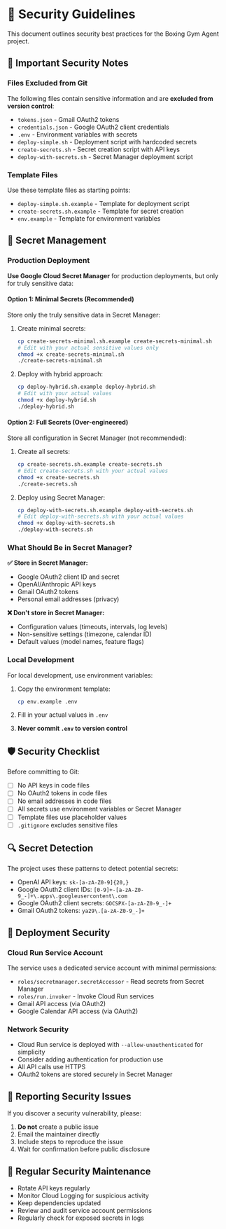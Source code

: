# 🔐 Security Guidelines

This document outlines security best practices for the Boxing Gym Agent project.

## 🚨 Important Security Notes

### Files Excluded from Git

The following files contain sensitive information and are **excluded from version control**:

- `tokens.json` - Gmail OAuth2 tokens
- `credentials.json` - Google OAuth2 client credentials
- `.env` - Environment variables with secrets
- `deploy-simple.sh` - Deployment script with hardcoded secrets
- `create-secrets.sh` - Secret creation script with API keys
- `deploy-with-secrets.sh` - Secret Manager deployment script

### Template Files

Use these template files as starting points:

- `deploy-simple.sh.example` - Template for deployment script
- `create-secrets.sh.example` - Template for secret creation
- `env.example` - Template for environment variables

## 🔑 Secret Management

### Production Deployment

**Use Google Cloud Secret Manager** for production deployments, but only for truly sensitive data:

#### Option 1: Minimal Secrets (Recommended)
Store only the truly sensitive data in Secret Manager:

1. Create minimal secrets:
   ```bash
   cp create-secrets-minimal.sh.example create-secrets-minimal.sh
   # Edit with your actual sensitive values only
   chmod +x create-secrets-minimal.sh
   ./create-secrets-minimal.sh
   ```

2. Deploy with hybrid approach:
   ```bash
   cp deploy-hybrid.sh.example deploy-hybrid.sh
   # Edit with your actual values
   chmod +x deploy-hybrid.sh
   ./deploy-hybrid.sh
   ```

#### Option 2: Full Secrets (Over-engineered)
Store all configuration in Secret Manager (not recommended):

1. Create all secrets:
   ```bash
   cp create-secrets.sh.example create-secrets.sh
   # Edit create-secrets.sh with your actual values
   chmod +x create-secrets.sh
   ./create-secrets.sh
   ```

2. Deploy using Secret Manager:
   ```bash
   cp deploy-with-secrets.sh.example deploy-with-secrets.sh
   # Edit deploy-with-secrets.sh with your actual values
   chmod +x deploy-with-secrets.sh
   ./deploy-with-secrets.sh
   ```

### What Should Be in Secret Manager?

**✅ Store in Secret Manager:**
- Google OAuth2 client ID and secret
- OpenAI/Anthropic API keys
- Gmail OAuth2 tokens
- Personal email addresses (privacy)

**❌ Don't store in Secret Manager:**
- Configuration values (timeouts, intervals, log levels)
- Non-sensitive settings (timezone, calendar ID)
- Default values (model names, feature flags)

### Local Development

For local development, use environment variables:

1. Copy the environment template:
   ```bash
   cp env.example .env
   ```

2. Fill in your actual values in `.env`

3. **Never commit `.env` to version control**

## 🛡️ Security Checklist

Before committing to Git:

- [ ] No API keys in code files
- [ ] No OAuth2 tokens in code files
- [ ] No email addresses in code files
- [ ] All secrets use environment variables or Secret Manager
- [ ] Template files use placeholder values
- [ ] `.gitignore` excludes sensitive files

## 🔍 Secret Detection

The project uses these patterns to detect potential secrets:

- OpenAI API keys: `sk-[a-zA-Z0-9]{20,}`
- Google OAuth2 client IDs: `[0-9]+-[a-zA-Z0-9_-]+\.apps\.googleusercontent\.com`
- Google OAuth2 client secrets: `GOCSPX-[a-zA-Z0-9_-]+`
- Gmail OAuth2 tokens: `ya29\.[a-zA-Z0-9_-]+`

## 🚀 Deployment Security

### Cloud Run Service Account

The service uses a dedicated service account with minimal permissions:

- `roles/secretmanager.secretAccessor` - Read secrets from Secret Manager
- `roles/run.invoker` - Invoke Cloud Run services
- Gmail API access (via OAuth2)
- Google Calendar API access (via OAuth2)

### Network Security

- Cloud Run service is deployed with `--allow-unauthenticated` for simplicity
- Consider adding authentication for production use
- All API calls use HTTPS
- OAuth2 tokens are stored securely in Secret Manager

## 📝 Reporting Security Issues

If you discover a security vulnerability, please:

1. **Do not** create a public issue
2. Email the maintainer directly
3. Include steps to reproduce the issue
4. Wait for confirmation before public disclosure

## 🔄 Regular Security Maintenance

- Rotate API keys regularly
- Monitor Cloud Logging for suspicious activity
- Keep dependencies updated
- Review and audit service account permissions
- Regularly check for exposed secrets in logs

